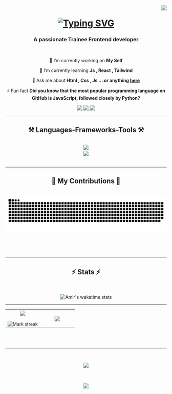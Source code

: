 <img align="right" src="https://visitor-badge.laobi.icu/badge?page_id=Amir-Ranjbr.Amir-Ranjbr" />

<h1 align="center">
<a href="https://git.io/typing-svg"><img src="https://readme-typing-svg.herokuapp.com?font=Fira+Code&pause=1000&color=FF8956&center=true&vCenter=true&random=false&width=435&lines=Hi+There+%F0%9F%91%8B;Welcome+to+my+Github+%F0%9F%98%8A;I'm+Amir+Ranjbr+%E2%98%BA%EF%B8%8F%E2%9C%8C%EF%B8%8F" alt="Typing SVG" /></a>
</h1>

<h3 align="center">A passionate Trainee Frontend developer</h3>

<br/>

<div align="center">
 
 🔭 I’m currently working on **My Self**
 
 🌱 I’m currently learning **Js , React , Tailwind**

💬 Ask me about **Html , Css , Js ... or anything [here](https://github.com/Amir-Ranjbr/Amir-Ranjbr/issues)**

⚡ Fun fact **Did you know that the most popular programming language on GitHub is JavaScript, followed closely by Python?**

 </div>
 
 <div align="center"> 
  <a href="mailto:am.ranjbr.ir@gmail.com">
    <img src="https://img.shields.io/badge/Gmail-333333?style=for-the-badge&logo=gmail&logoColor=red" />
  </a>
  <a href="https://www.linkedin.com/in/amir-ranjbar/" target="_blank">
    <img src="https://img.shields.io/badge/LinkedIn-0077B5?style=for-the-badge&logo=linkedin&logoColor=white" target="_blank" />
  </a>
  <a href="https://Amir-Ranjbr.github.io" target="_blank">
     <img src="https://img.shields.io/badge/Portfolio-FF5722?style=for-the-badge&logo=todoist&logoColor=white" target="_blank" /> <!-- sqlite, safari, google-chrome are other good icon options -->
  </a>
</div>

<hr>

<h2 align="center">⚒️ Languages-Frameworks-Tools ⚒️</h2>
<br/>
<div align="center">
    <img src="https://skillicons.dev/icons?i=html,css,javascript,github,git,figma,xd" /><br>
    <img src="https://skillicons.dev/icons?i=vscode,vim,nodejs,stackoverflow,linkedin,discord" /><br>
</div>

<br/>
<hr/>

<div align="center">
  <h2>🐍 My Contributions 🐍</h2>
  <br>

 
<img alt="snake eating my contributions" src="https://github.com/Amir-Ranjbr/Amir-Ranjbr/blob/output/github-contribution-grid-snake.svg" />
  
  <br/><br/><br/>
</div>

<hr/>
 <h2 align="center">⚡ Stats ⚡</h2>
<br>
<div align=center>

<!--- stats & Trophy (start) -->
<p align="center">
  <!--- stats (start) -->
<table align="center">
<tr border="none">
<td width="50%" align="center">
  
  <img  align="center"  src="https://github-readme-stats.vercel.app/api?username=amir-ranjbr&theme=dark&show_icons=true&count_private=true" />
  <br></br>
  <img  title="🔥 Get streak stats for your profile at git.io/streak-stats" alt="Mark streak" src="https://github-readme-streak-stats.herokuapp.com/?user=amir-ranjbr&theme=dark&hide_border=false" /> 
</td>

<td width="50%" align="center">

  <img  align="center"  src="https://github-readme-stats.anuraghazra1.vercel.app/api/top-langs/?username=amir-ranjbr&theme=dark&hide_border=false&no-bg=true&no-frame=true&langs_count=10"/>
  
  </td>
</tr>
<div align="center">
	

![Amir's wakatime stats](https://github-readme-stats.vercel.app/api/wakatime?username=amir_ranjbr&layout=compact&theme=synthwave)


</div>

<hr>
</table>
<!--- stats (end) -->
</div>

<br/><br/>

<hr/>

<br/>


<div align="center">
 
<a href="https://www.buymeacoffee.com/amir.ranjbr"><img src="https://img.buymeacoffee.com/button-api/?text=Buy me a coffee&emoji=&slug=amir.ranjbr&button_colour=BD5FFF&font_colour=ffffff&font_family=Cookie&outline_colour=000000&coffee_colour=FFDD00" /></a>
</div>

<br/>
<p align="center">
        <img src="https://raw.githubusercontent.com/amir-ranjbr/amir-ranjbr/Update/svg/Bottom.svg" />
</p>
